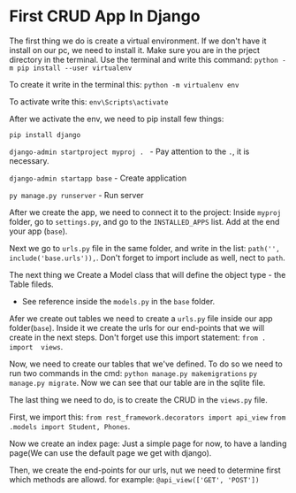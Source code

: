 # First CRUD App In Django

The first thing we do is create a virtual environment.
If we don't have it install on our pc, we need to install it.
Make sure you are in the prject directory in the terminal.
Use the terminal and write this command:
`python -m pip install --user virtualenv `

To create it write in the terminal this:
`python -m virtualenv env`

To activate write this:
`env\Scripts\activate`

After we activate the env, we need to pip install few things:

  `pip install django` 
  
  `django-admin startproject myproj . ` - Pay attention to the `.`, it is necessary.
  
  `django-admin startapp base` - Create application
  
  `py manage.py runserver` - Run server

After we create the app, we need to connect it to the project:
Inside `myproj` folder, go to `settings.py`, and go to the 
`INSTALLED_APPS` list. Add at the end your app (`base`).

Next we go to `urls.py` file in the same folder, and write in the list:
`path('', include('base.urls')),`. Don't forget to import include as well, nect to `path`.

The next thing we Create a Model class that will define the object type - the Table fileds.
* See reference inside the `models.py` in the `base` folder.

Afer we create out tables we need to create a `urls.py` file inside our app folder(`base`).
Inside it we create the urls for our end-points that we will create in the next steps.
Don't forget use this import statement:
`from . import  views`.

Now, we need to create our tables that we've defined. To do so we need to run two commands in the cmd:
`python manage.py makemigrations`
`py manage.py migrate`.
Now we can see that our table are in the sqlite file.

The last thing we need to do, is to create the CRUD in the `views.py` file.

First, we import this:
`from rest_framework.decorators import api_view`
`from .models import Student, Phones`.

Now we create an index page:
Just a simple page for now, to have a landing page(We can use the default page we get with django).

Then, we create the end-points for our urls,
nut we need to determine first which methods are allowd.
for example:
`@api_view(['GET', 'POST'])`
